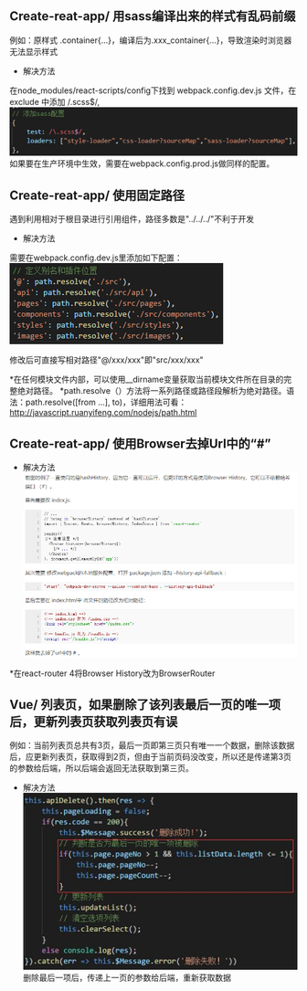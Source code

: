 ## Create-reat-app/ 用sass编译出来的样式有乱码前缀
例如：原样式 .container{...}，编译后为.xxx_container{...}，导致渲染时浏览器无法显示样式

* 解决方法

在node_modules/react-scripts/config下找到 webpack.config.dev.js 文件，在 exclude 中添加 /.scss$/,
![Image text](images/react-scss.png)
如果要在生产环境中生效，需要在webpack.config.prod.js做同样的配置。

## Create-reat-app/ 使用固定路径
遇到利用相对于根目录进行引用组件，路径多数是"../../../"不利于开发

* 解决方法

需要在webpack.config.dev.js里添加如下配置：
![Image text](images/react-path.png)

修改后可直接写相对路径"@/xxx/xxx"即"src/xxx/xxx"

*在任何模块文件内部，可以使用__dirname变量获取当前模块文件所在目录的完整绝对路径。
*path.resolve（）方法将一系列路径或路径段解析为绝对路径。语法：path.resolve([from ...], to)，详细用法可看：http://javascript.ruanyifeng.com/nodejs/path.html

## Create-reat-app/ 使用Browser去掉Url中的“#”
* 解决方法
![Image text](images/react-route-browser-history.png)

*在react-router 4将Browser History改为BrowserRouter

## Vue/ 列表页，如果删除了该列表最后一页的唯一项后，更新列表页获取列表页有误
例如：当前列表页总共有3页，最后一页即第三页只有唯一一个数据，删除该数据后，应更新列表页，获取得到2页，但由于当前页码没改变，所以还是传递第3页的参数给后端，所以后端会返回无法获取到第三页。

* 解决方法
![Image text](images/vue-delete.jpg)
删除最后一项后，传递上一页的参数给后端，重新获取数据